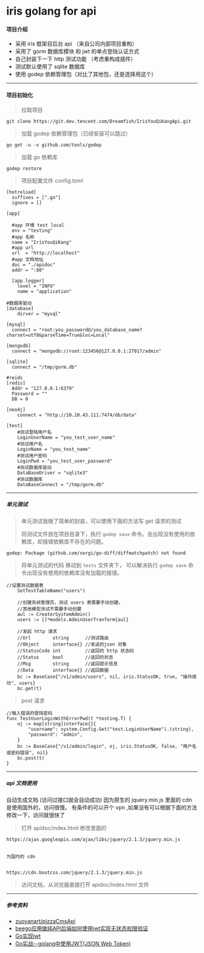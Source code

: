 # iris golang for api

#### 项目介绍
- 采用 iris 框架目后台 api （来自公司内部项目重构）
- 采用了 gorm 数据库模块 和 jwt 的单点登陆认证方式
- 自己封装下一下 http 测试功能 （考虑重构成插件）
- 测试默认使用了 sqlite 数据库
- 使用 godep 依赖管理包（对比了其他包，还是选择用这个）

---

#### 项目初始化

>拉取项目 
```
git clone https://git.dev.tencent.com/Dreamfish/IrisYouQiKangApi.git
```

>加载 godep 依赖管理包（已经安装可以跳过）
```
go get -u -v github.com/tools/godep
```


>加载 go 依赖库 
```
godep restore

```


>项目配置文件 config.toml

```
[hotreload]
  suffixes = [".go"]
  ignore = []

[app]

  #app 环境 test local
  env = "testing"
  #app 名称
  name = "IrisYouQiKang"
  #app url
  url  = "http://localhost"
  #app 文档地址
  doc = "./apidoc"
  addr = ":80"

  [app.logger]
    level = "INFO"
    name = "application"

#数据库驱动
[database]
    dirver = "mysql"

[mysql]
  connect = "root:you_password@/you_database_name?charset=utf8&parseTime=True&loc=Local"

[mongodb]
  connect = "mongodb://root:123456@127.0.0.1:27017/admin"

[sqlite]
  connect = "/tmp/gorm.db"

#reids
[redis]
  Addr = "127.0.0.1:6379"
  Password = ""
  DB = 0

[neo4j]
    connect = "http://10.10.43.111:7474/db/data"

[test]
    #测试登陆用户名
    LoginUserName = "you_test_user_name"
    #测试用户名
    LoginName = "you_test_name"
    #测试用户密码
    LoginPwd = "you_test_user_password"
    #测试数据库驱动
    DataBaseDriver = "sqlite3"
    #测试数据库
    DataBaseConnect = "/tmp/gorm.db"

```

---
##### 单元测试 
>单元测试我做了简单的封装，可以使用下面的方法写 get 请求的测试
>
>将测试文件放在项目目录下，执行  `godep save` 命令。会出现没有使用的依赖库，却报错依赖库不存在的问题。
```
godep: Package (github.com/sergi/go-diff/diffmatchpatch) not found
```
>
>将单元测试的代码 移动到 `tests` 文件夹下， 可以解决执行  `godep save` 命令出现没有使用的依赖库没有加载的报错。


```
//设置测试数据表
	SetTestTableName("users")

	//创建系统管理员，测试 users 表需要手动创建。
	//其他模型测试不需要手动创建
	aul := CreaterSystemAdmin()
	users := []*models.AdminUserTranform{aul}

	//发起 http 请求
	//Url        string      //测试路由
	//Object     interface{} //发送的json 对象
	//StatusCode int         //返回的 http 状态码
	//Status     bool        //返回的状态
	//Msg        string      //返回提示信息
	//Data       interface{} //返回数据
	bc := BaseCase{"/v1/admin/users", nil, iris.StatusOK, true, "操作成功", users}
	bc.get(t)
```

> post 请求

```
//输入错误的登陆密码
func TestUserLoginWithErrorPwd(t *testing.T) {
	oj := map[string]interface{}{
		"username": system.Config.Get("test.LoginUserName").(string),
		"password": "admin",
	}
	bc := BaseCase{"/v1/admin/login", oj, iris.StatusOK, false, "用户名或密码错误", nil}
	bc.post(t)
}
```



---

##### api 文档使用
自动生成文档 (访问过接口就会自动成功)
因为原生的 jquery.min.js 里面的 cdn 是使用国外的，访问很慢。
有条件的可以开个 vpn ,如果没有可以根据下面的方法修改一下，访问就很快了
>打开 apidoc/index.html 修改里面的

```
https://ajax.googleapis.com/ajax/libs/jquery/2.1.3/jquery.min.js


为国内的 cdn


https://cdn.bootcss.com/jquery/2.1.3/jquery.min.js
```

>访问文档，从浏览器直接打开 apidoc/index.html 文件


---


##### 参考资料
- [zuoyanart/pizzaCmsApi](https://github.com/zuoyanart/pizzaCmsApi) 
- [beego应用做纯API后端如何使用jwt实现无状态权限验证](https://www.cnblogs.com/lrj567/p/6209872.html)
- [Go实现jwt](https://blog.csdn.net/zxy_666/article/details/80021331)
- [Go实战--golang中使用JWT(JSON Web Token)](https://blog.csdn.net/wangshubo1989/article/details/74529333)